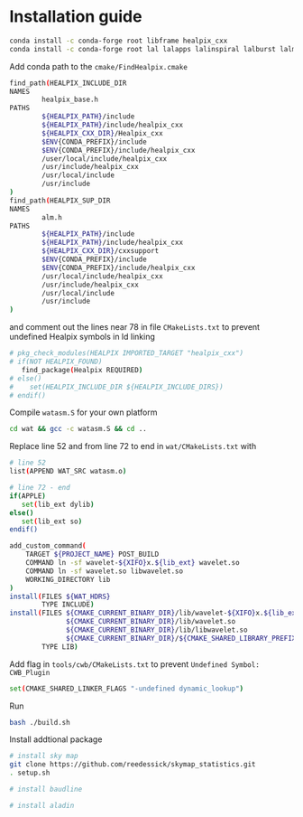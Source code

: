 # Installation guide


```bash
conda install -c conda-forge root libframe healpix_cxx
conda install -c conda-forge root lal lalapps lalinspiral lalburst lalmetaio lalsimulation framel cfitsio
```

Add conda path to the `cmake/FindHealpix.cmake`
```bash
find_path(HEALPIX_INCLUDE_DIR
NAMES
        healpix_base.h
PATHS
        ${HEALPIX_PATH}/include
        ${HEALPIX_PATH}/include/healpix_cxx
        ${HEALPIX_CXX_DIR}/Healpix_cxx
		$ENV{CONDA_PREFIX}/include
		$ENV{CONDA_PREFIX}/include/healpix_cxx
		/user/local/include/healpix_cxx
        /usr/include/healpix_cxx
        /usr/local/include
        /usr/include
)
find_path(HEALPIX_SUP_DIR
NAMES
        alm.h
PATHS
        ${HEALPIX_PATH}/include
        ${HEALPIX_PATH}/include/healpix_cxx
        ${HEALPIX_CXX_DIR}/cxxsupport
		$ENV{CONDA_PREFIX}/include
		$ENV{CONDA_PREFIX}/include/healpix_cxx
        /usr/local/include/healpix_cxx
        /usr/include/healpix_cxx
        /usr/local/include
        /usr/include
)
```

and comment out the lines near 78 in file `CMakeLists.txt` to prevent undefined Healpix symbols in ld linking

```bash
# pkg_check_modules(HEALPIX IMPORTED_TARGET "healpix_cxx")
# if(NOT HEALPIX_FOUND)
   find_package(Healpix REQUIRED)
# else()
#    set(HEALPIX_INCLUDE_DIR ${HEALPIX_INCLUDE_DIRS})
# endif()
```

Compile `watasm.S` for your own platform

```bash
cd wat && gcc -c watasm.S && cd ..
```

Replace line 52 and from line 72 to end in `wat/CMakeLists.txt` with
```bash
# line 52
list(APPEND WAT_SRC watasm.o)

# line 72 - end
if(APPLE)
   set(lib_ext dylib)
else()
   set(lib_ext so)
endif()

add_custom_command(
    TARGET ${PROJECT_NAME} POST_BUILD
    COMMAND ln -sf wavelet-${XIFO}x.${lib_ext} wavelet.so
    COMMAND ln -sf wavelet.so libwavelet.so
    WORKING_DIRECTORY lib
)
install(FILES ${WAT_HDRS}
        TYPE INCLUDE)
install(FILES ${CMAKE_CURRENT_BINARY_DIR}/lib/wavelet-${XIFO}x.${lib_ext}
              ${CMAKE_CURRENT_BINARY_DIR}/lib/wavelet.so
              ${CMAKE_CURRENT_BINARY_DIR}/lib/libwavelet.so
              ${CMAKE_CURRENT_BINARY_DIR}/${CMAKE_SHARED_LIBRARY_PREFIX}${PROJECT_NAME}_rdict.pcm
        TYPE LIB)
```


Add flag in `tools/cwb/CMakeLists.txt` to prevent `Undefined Symbol: CWB_Plugin`
```bash
set(CMAKE_SHARED_LINKER_FLAGS "-undefined dynamic_lookup")
``` 


Run
```bash
bash ./build.sh
```


Install addtional package
```bash
# install sky map
git clone https://github.com/reedessick/skymap_statistics.git
. setup.sh

# install baudline

# install aladin
```
<!-- Use llvm, not gcc -->
<!-- ```bash
export CC=gcc-11
export CXX=gcc-11
alias gcc=/usr/local/opt/llvm/bin/clang
alias g++=/usr/local/opt/llvm/bin/clang
``` -->

<!-- In Makefile, do not use version below c++17. Change to llvm (default clang doesn't support openmpi, gcc doesn't support ...)

There is a addition -I in tools/toolbox Makefile if not all options are provided

In file `tools/frdisplay/Makefile`, the `${HOME_FRLIB}/{UNAME}/libFrame.a` should be change to `${HOME_FRLIB}/lib/libFrame.a` and

```bash
export HOME_FRLIB="/usr/local/anaconda3/envs/cwb/lib"
```

Still have problem, skipping. -->